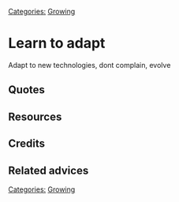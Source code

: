 [Categories:](../Categories/index.md) [Growing](../Categories/Growing.md)
# Learn to adapt

Adapt to new technologies, dont complain, evolve

## Quotes

## Resources

## Credits

## Related advices

[Categories:](../Categories/index.md) [Growing](../Categories/Growing.md)
